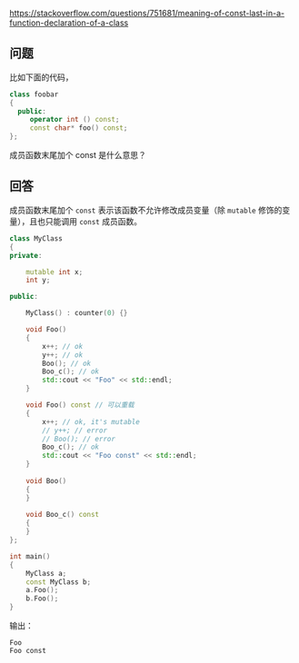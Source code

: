 <https://stackoverflow.com/questions/751681/meaning-of-const-last-in-a-function-declaration-of-a-class>

## 问题

比如下面的代码，

```c++
class foobar
{
  public:
     operator int () const;
     const char* foo() const;
};
```

成员函数末尾加个 const 是什么意思？

## 回答

成员函数末尾加个 `const` 表示该函数不允许修改成员变量（除 `mutable` 修饰的变量），且也只能调用 `const` 成员函数。

```c++
class MyClass
{
private:

    mutable int x;
    int y;

public:

    MyClass() : counter(0) {}

    void Foo()
    {
        x++; // ok
        y++; // ok
        Boo(); // ok
        Boo_c(); // ok
        std::cout << "Foo" << std::endl;
    }

    void Foo() const // 可以重载
    {
        x++; // ok, it's mutable
        // y++; // error
        // Boo(); // error
        Boo_c(); // ok
        std::cout << "Foo const" << std::endl;
    }
    
    void Boo()
    {
    }
    
    void Boo_c() const
    {
    }
};

int main()
{
    MyClass a;
    const MyClass b;
    a.Foo();
    b.Foo();
}
```

输出：

```
Foo
Foo const
```

